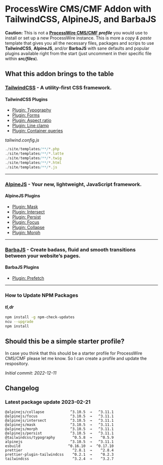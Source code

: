 # ProcessWire CMS/CMF Addon with TailwindCSS, AlpineJS, and BarbaJS

**Caution:** This is not a **[ProcessWire CMS/CMF](https://processwire.com/) _profile_** you would use to install or set up a new ProcessWire instance. This is more a _copy & paste_ template that gives you all the necessary files, packages and scrips to use **TailwindCSS**, **AlpineJS**, and/or **BarbaJS** with sane defaults and popular plugins available right from the start (just uncomment in their specific file within _**src/files**_).

## What this addon brings to the table

### [TailwindCSS](https://tailwindcss.com/) - A utility-first CSS framework.

#### TailwindCSS Plugins

- [Plugin: Typography](https://tailwindcss.com/docs/typography-plugin)
- [Plugin: Forms](https://github.com/tailwindlabs/tailwindcss-forms)
- [Plugin: Aspect ratio](https://github.com/tailwindlabs/tailwindcss-aspect-ratio)
- [Plugin: Line clamp](https://github.com/tailwindlabs/tailwindcss-line-clamp)
- [Plugin: Container queries](https://github.com/tailwindlabs/tailwindcss-container-queries)

_tailwind.config.js_

```js
./site/templates/**/*.php
./site/templates/**/*.latte
./site/templates/**/*.twig
./site/templates/**/*.html
./site/templates/**/*.js
```

---

### [AlpineJS](https://alpinejs.dev/) - Your new, lightweight, JavaScript framework.

#### AlpineJS Plugins

- [Plugin: Mask](https://alpinejs.dev/plugins/mask)
- [Plugin: Intersect](https://alpinejs.dev/plugins/intersect)
- [Plugin: Persist](https://alpinejs.dev/plugins/persist)
- [Plugin: Focus](https://alpinejs.dev/plugins/focus)
- [Plugin: Collapse](https://alpinejs.dev/plugins/collapse)
- [Plugin: Morph](https://alpinejs.dev/plugins/morph)

---

### [BarbaJS](https://barba.js.org/) - Create badass, fluid and smooth transitions between your website’s pages.

#### BarbaJS Plugins

- [Plugin: Prefetch](https://barba.js.org/docs/plugins/prefetch/)

---

### How to Update NPM Packages

#### _tl,dr_

```sh
npm install -g npm-check-updates
ncu --upgrade
npm install
```

## Should this be a simple starter profile?

In case you think that this should be a starter profile for ProcessWire CMS/CMF please let me know. So I can create a profile and update the respository.

_Initial commit: 2022-12-11_

## Changelog

### Latest package update 2023-02-21

```
@alpinejs/collapse            ^3.10.5  →   ^3.11.1
@alpinejs/focus               ^3.10.5  →   ^3.11.1
@alpinejs/intersect           ^3.10.5  →   ^3.11.1
@alpinejs/mask                ^3.10.5  →   ^3.11.1
@alpinejs/morph               ^3.10.5  →   ^3.11.1
@alpinejs/persist             ^3.10.5  →   ^3.11.1
@tailwindcss/typography        ^0.5.8  →    ^0.5.9
alpinejs                      ^3.10.5  →   ^3.11.1
esbuild                      ^0.16.10  →  ^0.17.10
prettier                       ^2.8.1  →    ^2.8.4
prettier-plugin-tailwindcss    ^0.2.1  →    ^0.2.3
tailwindcss                    ^3.2.4  →    ^3.2.7
```
